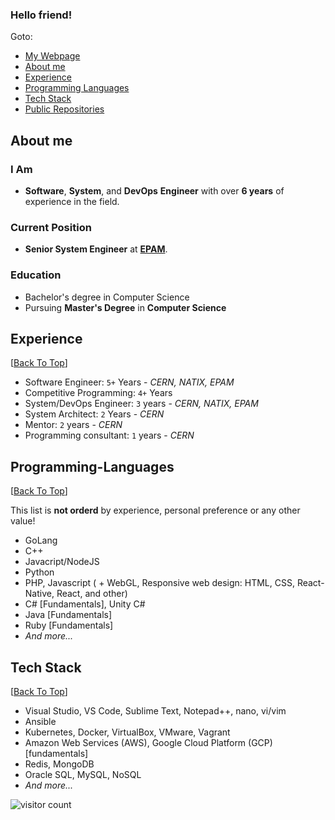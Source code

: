 ### Hello friend!

Goto:
- [My Webpage](https://levankhelo.com)
- [About me](https://github.com/levankhelo/levankhelo/blob/main/README.md#about-me)
- [Experience](https://github.com/levankhelo/levankhelo/blob/main/README.md#Experience)
- [Programming Languages](https://github.com/levankhelo/levankhelo/blob/main/README.md#Programming-Languages)
- [Tech Stack](https://github.com/levankhelo/levankhelo/blob/main/README.md#Tech-Stack)
- [Public Repositories](https://github.com/levankhelo?tab=repositories)


## About me
### I Am
- **Software**, **System**, and **DevOps** **Engineer** with over **6 years** of experience in the field.   
### Current Position
- **Senior System Engineer** at [**EPAM**](https://www.epam.com/).
### Education
- Bachelor's degree in Computer Science
- Pursuing **Master's Degree** in **Computer Science**

## Experience
[[Back To Top](https://github.com/levankhelo/levankhelo/blob/main/README.md#hello-friend)]  

- Software Engineer: `5+` Years - *CERN, NATIX, EPAM*
- Competitive Programming: `4+` Years
- System/DevOps Engineer: `3` years - *CERN, NATIX, EPAM*
- System Architect: `2` Years - *CERN*
- Mentor: `2` years - *CERN*
- Programming consultant: `1` years - *CERN*

## Programming-Languages
[[Back To Top](https://github.com/levankhelo/levankhelo/blob/main/README.md#hello-friend)]  

This list is __not orderd__ by experience, personal preference or any other value!
- GoLang
- C++
- Javacript/NodeJS
- Python
- PHP, Javascript ( + WebGL, Responsive web design: HTML, CSS, React-Native, React, and other)
- C# [Fundamentals], Unity C#
- Java [Fundamentals]
- Ruby [Fundamentals]
- *And more...*

## Tech Stack
[[Back To Top](https://github.com/levankhelo/levankhelo/blob/main/README.md#hello-friend)]  

- Visual Studio, VS Code, Sublime Text, Notepad++, nano, vi/vim
- Ansible
- Kubernetes, Docker, VirtualBox, VMware, Vagrant
- Amazon Web Services (AWS), Google Cloud Platform (GCP) [fundamentals]
- Redis, MongoDB
- Oracle SQL, MySQL, NoSQL
- *And more...*

  

![visitor count](https://profile-counter.glitch.me/levankhelo/count.svg)

